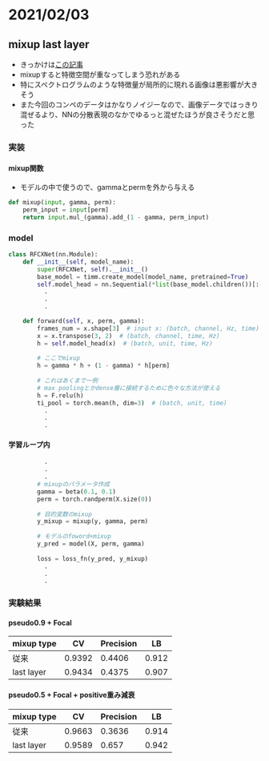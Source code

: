 # 2021/02/03

## mixup last layer

- きっかけは[この記事](https://akichan-f.medium.com/%E6%9C%80%E7%B5%82%E5%B1%A4%E3%81%A7mixup%E3%81%97%E3%81%9F%E3%82%89%E8%89%AF%E3%81%95%E3%81%92%E3%81%A0%E3%81%A3%E3%81%9F%E4%BB%B6-bd2ff167c388)
- mixupすると特徴空間が重なってしまう恐れがある
- 特にスペクトログラムのような特徴量が局所的に現れる画像は悪影響が大きそう
- また今回のコンペのデータはかなりノイジーなので、画像データではっきり混ぜるより、NNの分散表現のなかでゆるっと混ぜたほうが良さそうだと思った


### 実装

#### mixup関数
- モデルの中で使うので、gammaとpermを外から与える
```python
def mixup(input, gamma, perm):
    perm_input = input[perm]
    return input.mul_(gamma).add_(1 - gamma, perm_input)
```

### model

```python
class RFCXNet(nn.Module):
    def __init__(self, model_name):
        super(RFCXNet, self).__init__()
        base_model = timm.create_model(model_name, pretrained=True)
        self.model_head = nn.Sequential(*list(base_model.children())[:-2])
          .
          .
          .

    def forward(self, x, perm, gamma):
        frames_num = x.shape[3]  # input x: (batch, channel, Hz, time)
        x = x.transpose(3, 2)  # (batch, channel, time, Hz)
        h = self.model_head(x)  # (batch, unit, time, Hz)
        
        # ここでmixup
        h = gamma * h + (1 - gamma) * h[perm]
            
        # これはあくまで一例
        # max poolingとかdense層に接続するために色々な方法が使える
        h = F.relu(h)
        ti_pool = torch.mean(h, dim=3)  # (batch, unit, time)
          .
          .
          .
```

#### 学習ループ内

```python
          .
          .
          .
        # mixupのパラメータ作成
        gamma = beta(0.1, 0.1)
        perm = torch.randperm(X.size(0)) 
        
        # 目的変数のmixup
        y_mixup = mixup(y, gamma, perm)
        
        # モデルのfoword+mixup
        y_pred = model(X, perm, gamma)
        
        loss = loss_fn(y_pred, y_mixup)
          .
          .
          .
```

### 実験結果

#### pseudo0.9 + Focal

|mixup type|CV|Precision|LB|
|--|--|--|--|
|従来|0.9392|0.4406|0.912|
|last layer|0.9434|0.4375|0.907|

#### pseudo0.5 + Focal + positive重み減衰

|mixup type|CV|Precision|LB|
|--|--|--|--|
|従来|0.9663|0.3636|0.914|
|last layer|0.9589|0.657|0.942|

